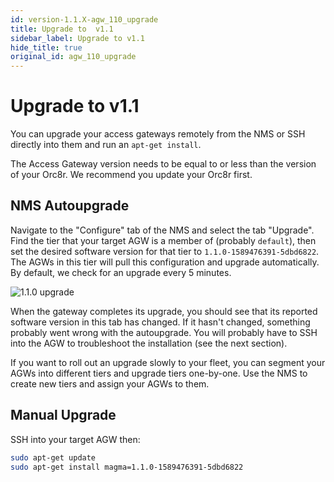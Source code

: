 ```yaml
---
id: version-1.1.X-agw_110_upgrade
title: Upgrade to  v1.1
sidebar_label: Upgrade to v1.1
hide_title: true
original_id: agw_110_upgrade
---
```

# Upgrade to v1.1

You can upgrade your access gateways remotely from the NMS or SSH directly
into them and run an `apt-get install`.

The Access Gateway version needs to be equal to or less than the version
 of your Orc8r. We recommend you update your Orc8r first.

## NMS Autoupgrade

Navigate to the "Configure" tab of the NMS and select the tab "Upgrade". Find
the tier that your target AGW is a member of (probably `default`), then set
the desired software version for that tier to `1.1.0-1589476391-5dbd6822`.
The AGWs in this tier will pull this configuration and upgrade automatically.
By default, we check for an upgrade every 5 minutes.

![1.1.0 upgrade](assets/agw_110_upgrade.png)

When the gateway completes its upgrade, you should see that its reported
software version in this tab has changed. If it hasn't changed, something
probably went wrong with the autoupgrade. You will probably have to SSH into
the AGW to troubleshoot the installation (see the next section).

If you want to roll out an upgrade slowly to your fleet, you can segment your
AGWs into different tiers and upgrade tiers one-by-one. Use the NMS to create
new tiers and assign your AGWs to them.

## Manual Upgrade

SSH into your target AGW then:

```bash
sudo apt-get update
sudo apt-get install magma=1.1.0-1589476391-5dbd6822
```
